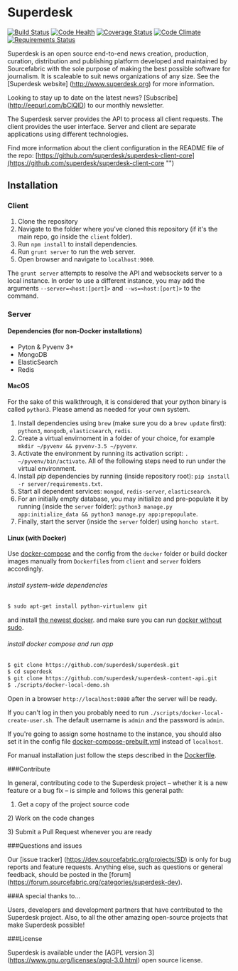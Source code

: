 # Superdesk
[![Build Status](https://travis-ci.org/superdesk/superdesk.png?branch=master)](https://travis-ci.org/superdesk/superdesk)
[![Code Health](https://landscape.io/github/superdesk/superdesk/master/landscape.svg?style=flat)](https://landscape.io/github/superdesk/superdesk/master)
[![Coverage Status](https://coveralls.io/repos/superdesk/superdesk/badge.svg)](https://coveralls.io/r/superdesk/superdesk)
[![Code Climate](https://codeclimate.com/github/superdesk/superdesk/badges/gpa.svg)](https://codeclimate.com/github/superdesk/superdesk)
[![Requirements Status](https://requires.io/github/superdesk/superdesk/requirements.svg?branch=master)](https://requires.io/github/superdesk/superdesk/requirements/?branch=master)

Superdesk is an open source end-to-end news creation, production, curation,
distribution and publishing platform developed and maintained by Sourcefabric
with the sole purpose of making the best possible software for journalism. It
is scaleable to suit news organizations of any size. See the [Superdesk website] (http://www.superdesk.org) for more information.

Looking to stay up to date on the latest news? [Subscribe] (http://eepurl.com/bClQlD) to our monthly newsletter. 

The Superdesk server provides the API to process all client requests. The client 
provides the user interface. Server and client are separate applications using 
different technologies.

Find more information about the client configuration in the README file of the repo:
[https://github.com/superdesk/superdesk-client-core](https://github.com/superdesk/superdesk-client-core "") 

## Installation

### Client

1. Clone the repository
2. Navigate to the folder where you've cloned this repository (if it's the main repo, go inside the `client` folder).
3. Run `npm install` to install dependencies.
4. Run `grunt server` to run the web server.
5. Open browser and navigate to `localhost:9000`.

The `grunt server` attempts to resolve the API and websockets server to a local instance. In order to use a different instance, you may add the arguments `--server=<host:[port]>` and `--ws=<host:[port]>` to the command.

### Server

#### Dependencies (for non-Docker installations)

* Pyton & Pyvenv 3+
* MongoDB
* ElasticSearch
* Redis

#### MacOS

For the sake of this walkthrough, it is considered that your python binary is called `python3`. Please amend as needed for your own system.

1. Install dependencies using `brew` (make sure you do a `brew update` first): `python3`, `mongodb`, `elasticsearch`, `redis`.
2. Create a virtual envirnoment in a folder of your choice, for example `mkdir ~/pyvenv && pyvenv-3.5 ~/pyvenv`.
3. Activate the environment by running its activation script: `. ~/pyvenv/bin/activate`. All of the following steps need to run under the virtual environment.
4. Install _pip_ dependencies by running (inside repository root): `pip install -r server/requirements.txt`.
5. Start all dependent services: `mongod`, `redis-server`, `elasticsearch`.
6. For an initially empty database, you may initialize and pre-populate it by running (inside the `server` folder): `python3 manage.py app:initialize_data && python3 manage.py app:prepopulate`.
7. Finally, start the server (inside the `server` folder) using `honcho start`.

#### Linux (with Docker)

Use [docker-compose](http://docs.docker.com/compose/ "") and the config from the `docker` folder or build docker images manually from `Dockerfile`s from `client` and `server` folders accordingly.

###### install system-wide dependencies

```sh
$ sudo apt-get install python-virtualenv git
```
and install [the newest docker](https://docs.docker.com/installation/).
and make sure you can run [docker without sudo](http://askubuntu.com/questions/477551/how-can-i-use-docker-without-sudo).


###### install docker compose and run app

```sh
$ git clone https://github.com/superdesk/superdesk.git
$ cd superdesk
$ git clone https://github.com/superdesk/superdesk-content-api.git
$ ./scripts/docker-local-demo.sh
```

Open in a browser `http://localhost:8080` after the server will be ready.

If you can't log in then you probably need to run `./scripts/docker-local-create-user.sh`. The default username is `admin` and the password is `admin`.

If you're going to assign some hostname to the instance, you should also set it in the config file [docker-compose-prebuilt.yml](./docker/docker-compose-prebuilt.yml) instead of `localhost`.

For manual installation just follow the steps described in the [Dockerfile](./Dockerfile).

###Contribute

In general, contributing code to the Superdesk project – whether it is a new feature or a bug fix – is simple and follows this general path:

1) Get a copy of the project source code 
<P>2) Work on the code changes</P>
<P>3) Submit a Pull Request whenever you are ready</P>

###Questions and issues

Our [issue tracker] (https://dev.sourcefabric.org/projects/SD) is only for bug reports and feature requests. Anything else, such as questions or general feedback, should be posted in the [forum] (https://forum.sourcefabric.org/categories/superdesk-dev).

###A special thanks to...

Users, developers and development partners that have contributed to the Superdesk project. Also, to all the other amazing open-source projects that make Superdesk possible!

###License

Superdesk is available under the [AGPL version 3] (https://www.gnu.org/licenses/agpl-3.0.html) open source license.
